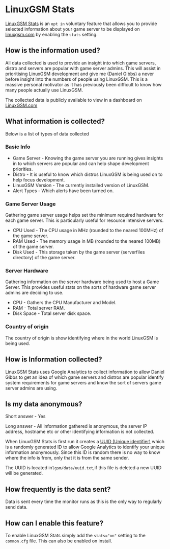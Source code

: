 # LinuxGSM Stats

[LinuxGSM Stats](https://linuxgsm.com/data/usage/) is an `opt in` voluntary feature that allows you to provide selected information about your game server to be displayed on [linuxgsm.com](https://linuxgsm.com) by enabling the `stats` setting.

## How is the information used?

All data collected is used to provide an insight into which game servers, distro and servers are popular with game server admins. This will assist in prioritising LinuxGSM development and give me \(Daniel Gibbs\) a never before insight into the numbers of people using LinuxGSM. This is a massive personal motivator as it has previously been difficult to know how many people actually use LinuxGSM.

The collected data is publicly available to view in a dashboard on [LinuxGSM.com](https://linuxgsm.com/data/usage/)

## What information is collected?

Below is a list of types of data collected

### Basic Info

* Game Server - Knowing the game server you are running gives insights in to which servers are popular and can help shape development priorities.
* Distro - It is useful to know which distros LinuxGSM is being used on to help focus development.
* LinuxGSM Version - The currently installed version of LinuxGSM.
* Alert Types - Which alerts have been turned on.

### Game Server Usage

Gathering game server usage helps set the minimum required hardware for each game server. This is particularly useful for resource intensive servers.

* CPU Used - The CPU usage  in MHz \(rounded to the neared 100MHz\) of the game server.
* RAM Used - The memory usage in MB \(rounded to the neared 100MB\) of the game server.
* Disk Used - This storage taken by the game server \(serverfiles directory\) of the game server.

### Server Hardware

Gathering information on the server hardware being used to host a Game Server. This provides useful stats on the sorts of hardware game server admins are deciding to use.

* CPU - Gathers the CPU Manufacturer and Model.
* RAM - Total server RAM.
* Disk Space - Total server disk space.

### Country of origin

The country of origin is show identifying where in the world LinuxGSM is being used.

## How is Information collected?

LinuxGSM Stats uses Google Analytics to collect information to allow Daniel Gibbs to get an idea of which game servers and distros are popular identify system requirements for game servers and know the sort of servers game server admins are using.

## Is my data anonymous?

Short answer - Yes

Long answer - All information gathered is anonymous, the server IP address, hostname etc or other identifying information is not collected.   
  
When LinuxGSM Stats is first run it creates a [UUID \(Unique identifier\)](https://en.wikipedia.org/wiki/Universally_unique_identifier) which is a randomly generated ID to allow Google Analytics to identify your unique information anonymously. Since this ID is random there is no way to know where the info is from, only that it is from the same sender. 

The UUID is located in`lgsm/data/uuid.txt`,if this file is deleted a new UUID will be generated.

## How frequently is the data sent?

Data is sent every time the monitor runs as this is the only way to regularly send data.

## How can I enable this feature?

To enable LinuxGSM Stats simply add the `stats="on"` setting to the `common.cfg` file. This can also be enabled on install.





